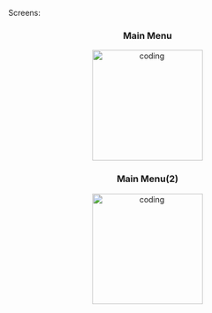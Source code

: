 
Screens: 
   <h3 align="center">Main Menu</h3>
    <p align="center" dir="auto">
    <img alt="coding" width="200" src="https://github.com/Burak-droid/Driving-Car/assets/81029405/379600b9-8047-4095-94f5-39f736fe6c8a">
    </p>
    <h3 align="center">Main Menu(2)</h3>
     <p align="center" dir="auto">
    <img alt="coding" width="200" src="https://github.com/Burak-droid/Driving-Car/assets/81029405/31031196-031a-4cb5-b4e7-f496d3afdbe8">
     </p>
     
